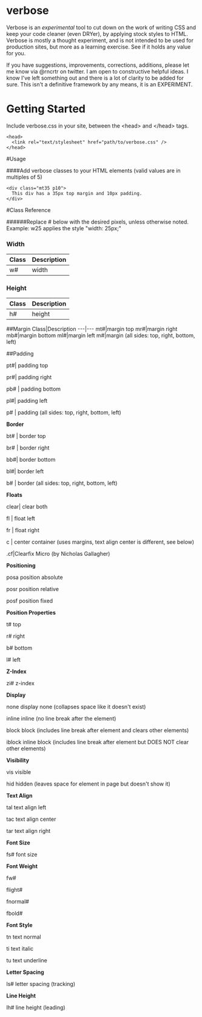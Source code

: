 verbose
=======
Verbose is an *experimental* tool to cut down on the work of writing CSS and keep your code cleaner (even DRYer), by applying stock styles to HTML. Verbose is mostly a thought experiment, and is not intended to be used for production sites, but more as a learning exercise. See if it holds any value for you. 

If you have suggestions, improvements, corrections, additions, please let me know via @rncrtr on twitter. I am open to constructive helpful ideas. I know I've left something out and there is a lot of clarity to be added for sure. This isn't a definitive framework by any means, it is an EXPERIMENT.


# Getting Started
Include verbose.css in your site, between the &lt;head&gt; and &lt;/head&gt; tags.

    <head>
      <link rel="text/stylesheet" href="path/to/verbose.css" />
    </head>

#Usage

####Add verbose classes to your HTML elements (valid values are in multiples of 5)
    
    <div class="mt35 p10">
      This div has a 35px top margin and 10px padding. 
    </div>

#Class Reference

######Replace # below with the desired pixels, unless otherwise noted. Example: w25 applies the style "width: 25px;" 

### Width
Class|Description
---|---
w#|width

### Height
Class|Description
---|---
h#|height



##Margin
Class|Description
---|---
mt#|margin top
mr#|margin right
mb#|margin bottom
ml#|margin left
m#|margin (all sides: top, right, bottom, left)

##Padding

pt#|    padding top

pr#|    padding right

pb# |   padding bottom

pl#|    padding left

p#  |   padding (all sides: top, right, bottom, left)

**Border**

bt# |   border top

br# |   border right

bb#|    border bottom

bl#|    border left

b# |    border (all sides: top, right, bottom, left)

**Floats**

clear|   clear both

fl |     float left

fr |     float right

c |      center container (uses margins, text align center is different, see below)

.cf|Clearfix Micro (by Nicholas Gallagher)

**Positioning**

posa   position absolute

posr   position relative

posf   position fixed

**Position Properties**

t#  top

r#  right

b#  bottom

l#  left


**Z-Index**

zi#  z-index

**Display**

none      display none (collapses space like it doesn't exist)

inline    inline (no line break after the element)

block     block (includes line break after element and clears other elements)

iblock    inline block (includes line break after element but DOES NOT clear other elements)


**Visibility**

vis    visible

hid    hidden  (leaves space for element in page but doesn't show it)

**Text Align**

tal    text align left

tac    text align center

tar    text align right

**Font Size**

fs#    font size

**Font Weight**

fw#

flight#

fnormal#

fbold#


**Font Style**

tn    text normal

ti    text italic

tu    text underline

**Letter Spacing**

ls#    letter spacing (tracking)

**Line Height**

lh#    line height (leading)